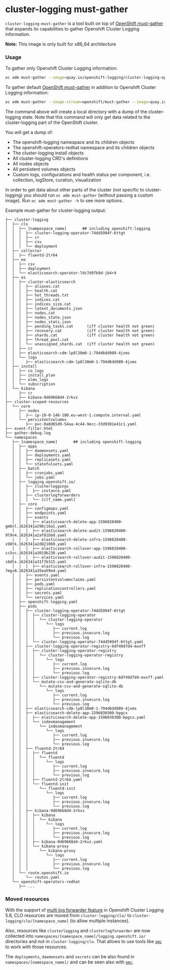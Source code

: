 cluster-logging must-gather
=================

`cluster-logging-must-gather` is a tool built on top of [OpenShift must-gather](https://github.com/openshift/must-gather)
that expands its capabilities to gather Openshift Cluster Logging information.

**Note:** This image is only built for x86_64 architecture

### Usage
To gather only Openshift Cluster Logging information: 
```sh
oc adm must-gather --image=quay.io/openshift-logging/cluster-logging-operator:latest -- /usr/bin/gather
```

To gather default [OpenShift must-gather](https://github.com/openshift/must-gather) in addition to Openshift Cluster Logging information: 
```sh
oc adm must-gather --image-stream=openshift/must-gather --image=quay.io/openshift/origin-cluster-logging-operator -- /usr/bin/gather
```

The command above will create a local directory with a dump of the cluster-logging state.
Note that this command will only get data related to the cluster-logging part of the OpenShift cluster.

You will get a dump of:
- The openshift-logging namespace and its children objects
- The openshift-operators-redhat namespace and its children objects
- The cluster-logging install objects
- All cluster-logging CRD's definitions
- All nodes objects
- All persistent volumes objects
- Custom logs, configurations and health status per component, i.e. collection, logStore, curation, visualization

In order to get data about other parts of the cluster (not specific to cluster-logging) you should
run `oc adm must-gather` (without passing a custom image). Run `oc adm must-gather -h` to see more options.

Example must-gather for cluster-logging output:
```
├── cluster-logging
│  ├── clo
│  │  ├── [nampespace_name]       ## including openshift-logging
│  │  │  ├── cluster-logging-operator-74dd5994f-6ttgt
│  │  │  ├── cr
│  │  │  ├── csv
│  │  │  └── deployment
│  ├── collector
│  │  ├── fluentd-2tr64
│  ├── eo
│  │  ├── csv
│  │  ├── deployment
│  │  └── elasticsearch-operator-7dc7d97b9d-jb4r4
│  ├── es
│  │  ├── cluster-elasticsearch
│  │  │  ├── aliases.cat
│  │  │  ├── health.cat
│  │  │  ├── hot_threads.txt
│  │  │  ├── indices.cat
│  │  │  ├── indices_size.cat
│  │  │  ├── latest_documents.json
│  │  │  ├── nodes.cat
│  │  │  ├── nodes_state.json
│  │  │  ├── nodes_stats.json
│  │  │  ├── pending_tasks.cat      (iff cluster health not green)
│  │  │  ├── recovery.cat           (iff cluster health not green)
│  │  │  ├── shards.cat             (iff cluster health not green)
│  │  │  ├── thread_pool.cat
│  │  │  └── unassigned_shards.cat  (iff cluster health not green)
│  │  ├── cr
│  │  ├── elasticsearch-cdm-lp8l38m0-1-794d6dd989-4jxms
│  │  └── logs
│  │     ├── elasticsearch-cdm-lp8l38m0-1-794d6dd989-4jxms
│  ├── install
│  │  ├── co_logs
│  │  ├── install_plan
│  │  ├── olmo_logs
│  │  └── subscription
│  └── kibana
│     ├── cr
│     ├── kibana-9d69668d4-2rkvz
├── cluster-scoped-resources
│  └── core
│     ├── nodes
│     │  ├── ip-10-0-146-180.eu-west-1.compute.internal.yaml
│     └── persistentvolumes
│        ├── pvc-0a8d65d9-54aa-4c44-9ecc-33d9381e41c1.yaml
├── event-filter.html
├── gather-debug.log
└── namespaces
   ├── [namespace_name]       ## including openshift-logging
   │  ├── apps
   │  │  ├── daemonsets.yaml
   │  │  ├── deployments.yaml
   │  │  ├── replicasets.yaml
   │  │  └── statefulsets.yaml
   │  ├── batch
   │  │  ├── cronjobs.yaml
   │  │  └── jobs.yaml
   │  ├── logging.openshift.io/
   │  │  ├── clusterloggings
   │  │  │  ├── instance.yaml
   │  │  ├── clusterlogforwarders
   │  │  │  └── [clf_name.yaml]
   │  ├── core
   │  │  ├── configmaps.yaml
   │  │  ├── endpoints.yaml
   │  │  ├── events
   │  │  │  ├── elasticsearch-delete-app-1596020400-gm6nl.1626341a296c16a1.yaml
   │  │  │  ├── elasticsearch-delete-audit-1596020400-9l9n4.1626341a2af81bbd.yaml
   │  │  │  ├── elasticsearch-delete-infra-1596020400-v98tk.1626341a2d821069.yaml
   │  │  │  ├── elasticsearch-rollover-app-1596020400-cc5vc.1626341a3019b238.yaml
   │  │  │  ├── elasticsearch-rollover-audit-1596020400-s8d5s.1626341a31f7b315.yaml
   │  │  │  ├── elasticsearch-rollover-infra-1596020400-7mgv8.1626341a35ea59ed.yaml
   │  │  ├── events.yaml
   │  │  ├── persistentvolumeclaims.yaml
   │  │  ├── pods.yaml
   │  │  ├── replicationcontrollers.yaml
   │  │  ├── secrets.yaml
   │  │  └── services.yaml
   │  ├── openshift-logging.yaml
   │  ├── pods
   │  │  ├── cluster-logging-operator-74dd5994f-6ttgt
   │  │  │  ├── cluster-logging-operator
   │  │  │  │  └── cluster-logging-operator
   │  │  │  │     └── logs
   │  │  │  │        ├── current.log
   │  │  │  │        ├── previous.insecure.log
   │  │  │  │        └── previous.log
   │  │  │  └── cluster-logging-operator-74dd5994f-6ttgt.yaml
   │  │  ├── cluster-logging-operator-registry-6df49d7d4-mxxff
   │  │  │  ├── cluster-logging-operator-registry
   │  │  │  │  └── cluster-logging-operator-registry
   │  │  │  │     └── logs
   │  │  │  │        ├── current.log
   │  │  │  │        ├── previous.insecure.log
   │  │  │  │        └── previous.log
   │  │  │  ├── cluster-logging-operator-registry-6df49d7d4-mxxff.yaml
   │  │  │  └── mutate-csv-and-generate-sqlite-db
   │  │  │     └── mutate-csv-and-generate-sqlite-db
   │  │  │        └── logs
   │  │  │           ├── current.log
   │  │  │           ├── previous.insecure.log
   │  │  │           └── previous.log
   │  │  ├── elasticsearch-cdm-lp8l38m0-1-794d6dd989-4jxms
   │  │  ├── elasticsearch-delete-app-1596030300-bpgcx
   │  │  │  ├── elasticsearch-delete-app-1596030300-bpgcx.yaml
   │  │  │  └── indexmanagement
   │  │  │     └── indexmanagement
   │  │  │        └── logs
   │  │  │           ├── current.log
   │  │  │           ├── previous.insecure.log
   │  │  │           └── previous.log
   │  │  ├── fluentd-2tr64
   │  │  │  ├── fluentd
   │  │  │  │  └── fluentd
   │  │  │  │     └── logs
   │  │  │  │        ├── current.log
   │  │  │  │        ├── previous.insecure.log
   │  │  │  │        └── previous.log
   │  │  │  ├── fluentd-2tr64.yaml
   │  │  │  └── fluentd-init
   │  │  │     └── fluentd-init
   │  │  │        └── logs
   │  │  │           ├── current.log
   │  │  │           ├── previous.insecure.log
   │  │  │           └── previous.log
   │  │  ├── kibana-9d69668d4-2rkvz
   │  │  │  ├── kibana
   │  │  │  │  └── kibana
   │  │  │  │     └── logs
   │  │  │  │        ├── current.log
   │  │  │  │        ├── previous.insecure.log
   │  │  │  │        └── previous.log
   │  │  │  ├── kibana-9d69668d4-2rkvz.yaml
   │  │  │  └── kibana-proxy
   │  │  │     └── kibana-proxy
   │  │  │        └── logs
   │  │  │           ├── current.log
   │  │  │           ├── previous.insecure.log
   │  │  │           └── previous.log
   │  └── route.openshift.io
   │     └── routes.yaml
   └── openshift-operators-redhat
      ├── ...
```

### Moved resources
With the support of [multi log forwarder feature](https://docs.openshift.com/container-platform/4.14/logging/log_collection_forwarding/log-forwarding.html#log-forwarding-implementations-multi-clf_log-forwarding) in Openshift Cluster Logging 5.8, CLO resources are moved from `cluster-logging/clo/` to `cluster-logging/clo/[namespace_name]` (to allow multiple instances).

Also, resources like `clusterlogging` and `clusterlogforwarder` are now collected into `namespaces/[namespace_name]/logging.openshift.io/` directories and not in `cluster-logging/clo`. That allows to use tools like [`omc`](https://github.com/gmeghnag/omc/) to work with those resources.

The `deployments`, `daemonsets` and `secrets` can be also found in `namespaces/[namespace_name]/` and can be seen also with [`omc`](https://github.com/gmeghnag/omc/).
